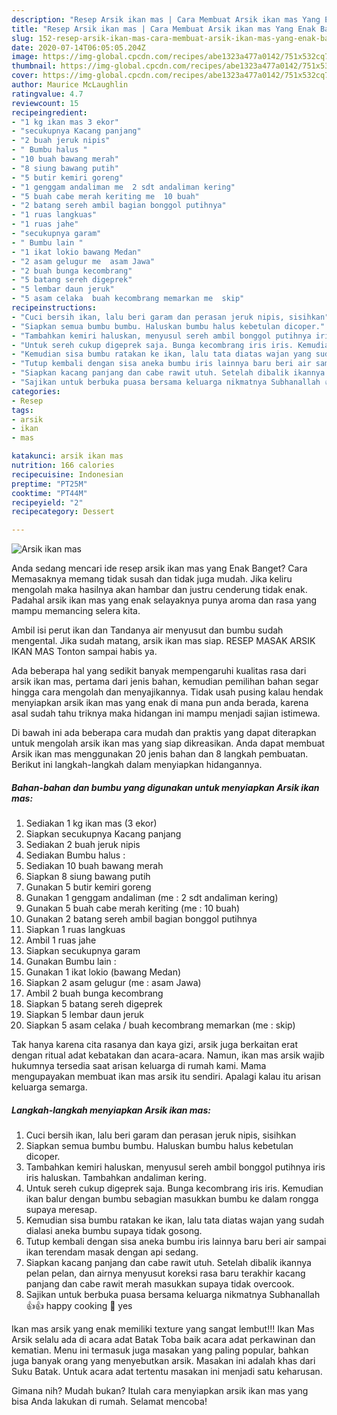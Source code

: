 ```yaml
---
description: "Resep Arsik ikan mas | Cara Membuat Arsik ikan mas Yang Enak Banget"
title: "Resep Arsik ikan mas | Cara Membuat Arsik ikan mas Yang Enak Banget"
slug: 152-resep-arsik-ikan-mas-cara-membuat-arsik-ikan-mas-yang-enak-banget
date: 2020-07-14T06:05:05.204Z
image: https://img-global.cpcdn.com/recipes/abe1323a477a0142/751x532cq70/arsik-ikan-mas-foto-resep-utama.jpg
thumbnail: https://img-global.cpcdn.com/recipes/abe1323a477a0142/751x532cq70/arsik-ikan-mas-foto-resep-utama.jpg
cover: https://img-global.cpcdn.com/recipes/abe1323a477a0142/751x532cq70/arsik-ikan-mas-foto-resep-utama.jpg
author: Maurice McLaughlin
ratingvalue: 4.7
reviewcount: 15
recipeingredient:
- "1 kg ikan mas 3 ekor"
- "secukupnya Kacang panjang"
- "2 buah jeruk nipis"
- " Bumbu halus "
- "10 buah bawang merah"
- "8 siung bawang putih"
- "5 butir kemiri goreng"
- "1 genggam andaliman me  2 sdt andaliman kering"
- "5 buah cabe merah keriting me  10 buah"
- "2 batang sereh ambil bagian bonggol putihnya"
- "1 ruas langkuas"
- "1 ruas jahe"
- "secukupnya garam"
- " Bumbu lain "
- "1 ikat lokio bawang Medan"
- "2 asam gelugur me  asam Jawa"
- "2 buah bunga kecombrang"
- "5 batang sereh digeprek"
- "5 lembar daun jeruk"
- "5 asam celaka  buah kecombrang memarkan me  skip"
recipeinstructions:
- "Cuci bersih ikan, lalu beri garam dan perasan jeruk nipis, sisihkan"
- "Siapkan semua bumbu bumbu. Haluskan bumbu halus kebetulan dicoper."
- "Tambahkan kemiri haluskan, menyusul sereh ambil bonggol putihnya iris iris haluskan. Tambahkan andaliman kering."
- "Untuk sereh cukup digeprek saja. Bunga kecombrang iris iris. Kemudian ikan balur dengan bumbu sebagian masukkan bumbu ke dalam rongga supaya meresap."
- "Kemudian sisa bumbu ratakan ke ikan, lalu tata diatas wajan yang sudah dialasi aneka bumbu supaya tidak gosong."
- "Tutup kembali dengan sisa aneka bumbu iris lainnya baru beri air sampai ikan terendam masak dengan api sedang."
- "Siapkan kacang panjang dan cabe rawit utuh. Setelah dibalik ikannya pelan pelan, dan airnya menyusut koreksi rasa baru terakhir kacang panjang dan cabe rawit merah masukkan supaya tidak overcook."
- "Sajikan untuk berbuka puasa bersama keluarga nikmatnya Subhanallah 👍👍 happy cooking 💪 yes"
categories:
- Resep
tags:
- arsik
- ikan
- mas

katakunci: arsik ikan mas 
nutrition: 166 calories
recipecuisine: Indonesian
preptime: "PT25M"
cooktime: "PT44M"
recipeyield: "2"
recipecategory: Dessert

---
```



![Arsik ikan mas](https://img-global.cpcdn.com/recipes/abe1323a477a0142/751x532cq70/arsik-ikan-mas-foto-resep-utama.jpg)

Anda sedang mencari ide resep arsik ikan mas yang Enak Banget? Cara Memasaknya memang tidak susah dan tidak juga mudah. Jika keliru mengolah maka hasilnya akan hambar dan justru cenderung tidak enak. Padahal arsik ikan mas yang enak selayaknya punya aroma dan rasa yang mampu memancing selera kita.

Ambil isi perut ikan dan Tandanya air menyusut dan bumbu sudah mengental. Jika sudah matang, arsik ikan mas siap. RESEP MASAK ARSIK IKAN MAS Tonton sampai habis ya.

Ada beberapa hal yang sedikit banyak mempengaruhi kualitas rasa dari arsik ikan mas, pertama dari jenis bahan, kemudian pemilihan bahan segar hingga cara mengolah dan menyajikannya. Tidak usah pusing kalau hendak menyiapkan arsik ikan mas yang enak di mana pun anda berada, karena asal sudah tahu triknya maka hidangan ini mampu menjadi sajian istimewa.


Di bawah ini ada beberapa cara mudah dan praktis yang dapat diterapkan untuk mengolah arsik ikan mas yang siap dikreasikan. Anda dapat membuat Arsik ikan mas menggunakan 20 jenis bahan dan 8 langkah pembuatan. Berikut ini langkah-langkah dalam menyiapkan hidangannya.

<!--inarticleads1-->

##### Bahan-bahan dan bumbu yang digunakan untuk menyiapkan Arsik ikan mas:

1. Sediakan 1 kg ikan mas (3 ekor)
1. Siapkan secukupnya Kacang panjang
1. Sediakan 2 buah jeruk nipis
1. Sediakan  Bumbu halus :
1. Sediakan 10 buah bawang merah
1. Siapkan 8 siung bawang putih
1. Gunakan 5 butir kemiri goreng
1. Gunakan 1 genggam andaliman (me : 2 sdt andaliman kering)
1. Gunakan 5 buah cabe merah keriting (me : 10 buah)
1. Gunakan 2 batang sereh ambil bagian bonggol putihnya
1. Siapkan 1 ruas langkuas
1. Ambil 1 ruas jahe
1. Siapkan secukupnya garam
1. Gunakan  Bumbu lain :
1. Gunakan 1 ikat lokio (bawang Medan)
1. Siapkan 2 asam gelugur (me : asam Jawa)
1. Ambil 2 buah bunga kecombrang
1. Siapkan 5 batang sereh digeprek
1. Siapkan 5 lembar daun jeruk
1. Siapkan 5 asam celaka / buah kecombrang memarkan (me : skip)


Tak hanya karena cita rasanya dan kaya gizi, arsik juga berkaitan erat dengan ritual adat kebatakan dan acara-acara. Namun, ikan mas arsik wajib hukumnya tersedia saat arisan keluarga di rumah kami. Mama mengupayakan membuat ikan mas arsik itu sendiri. Apalagi kalau itu arisan keluarga semarga. 

<!--inarticleads2-->

##### Langkah-langkah menyiapkan Arsik ikan mas:

1. Cuci bersih ikan, lalu beri garam dan perasan jeruk nipis, sisihkan
1. Siapkan semua bumbu bumbu. Haluskan bumbu halus kebetulan dicoper.
1. Tambahkan kemiri haluskan, menyusul sereh ambil bonggol putihnya iris iris haluskan. Tambahkan andaliman kering.
1. Untuk sereh cukup digeprek saja. Bunga kecombrang iris iris. Kemudian ikan balur dengan bumbu sebagian masukkan bumbu ke dalam rongga supaya meresap.
1. Kemudian sisa bumbu ratakan ke ikan, lalu tata diatas wajan yang sudah dialasi aneka bumbu supaya tidak gosong.
1. Tutup kembali dengan sisa aneka bumbu iris lainnya baru beri air sampai ikan terendam masak dengan api sedang.
1. Siapkan kacang panjang dan cabe rawit utuh. Setelah dibalik ikannya pelan pelan, dan airnya menyusut koreksi rasa baru terakhir kacang panjang dan cabe rawit merah masukkan supaya tidak overcook.
1. Sajikan untuk berbuka puasa bersama keluarga nikmatnya Subhanallah 👍👍 happy cooking 💪 yes


Ikan mas arsik yang enak memiliki texture yang sangat lembut!!! Ikan Mas Arsik selalu ada di acara adat Batak Toba baik acara adat perkawinan dan kematian. Menu ini termasuk juga masakan yang paling popular, bahkan juga banyak orang yang menyebutkan arsik. Masakan ini adalah khas dari Suku Batak. Untuk acara adat tertentu masakan ini menjadi satu keharusan. 

Gimana nih? Mudah bukan? Itulah cara menyiapkan arsik ikan mas yang bisa Anda lakukan di rumah. Selamat mencoba!
